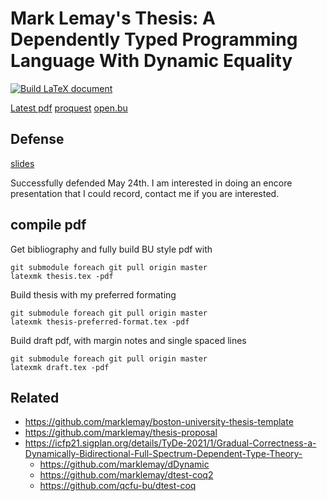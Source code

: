 # Mark Lemay's Thesis: A Dependently Typed Programming Language With Dynamic Equality
[![Build LaTeX document](https://github.com/marklemay/thesis/actions/workflows/build-thesis.yml/badge.svg)](https://github.com/marklemay/thesis/actions/workflows/build-thesis.yml)
 
[Latest pdf](https://github.com/marklemay/thesis/releases/download/thesis/thesis.pdf) [proquest](https://www.proquest.com/docview/2835809556) [open.bu](https://open.bu.edu/handle/2144/46440)


## Defense

[slides](https://docs.google.com/presentation/d/1Wu5-xCrxIq7K_Z7SwQQCLUdGMcU2h0LRNY-4iHMU-uo/edit?usp=sharing)

Successfully defended May 24th. 
I am interested in doing an encore presentation that I could record, contact me if you are interested.
 
## compile pdf
Get bibliography and fully build BU style pdf with
```
git submodule foreach git pull origin master
latexmk thesis.tex -pdf
```
 
Build thesis with my preferred formating
```
git submodule foreach git pull origin master
latexmk thesis-preferred-format.tex -pdf
```

Build draft pdf, with margin notes and single spaced lines
```
git submodule foreach git pull origin master
latexmk draft.tex -pdf
```

## Related
* https://github.com/marklemay/boston-university-thesis-template
* https://github.com/marklemay/thesis-proposal
* https://icfp21.sigplan.org/details/TyDe-2021/1/Gradual-Correctness-a-Dynamically-Bidirectional-Full-Spectrum-Dependent-Type-Theory-
  * https://github.com/marklemay/dDynamic
  * https://github.com/marklemay/dtest-coq2
  * https://github.com/qcfu-bu/dtest-coq
